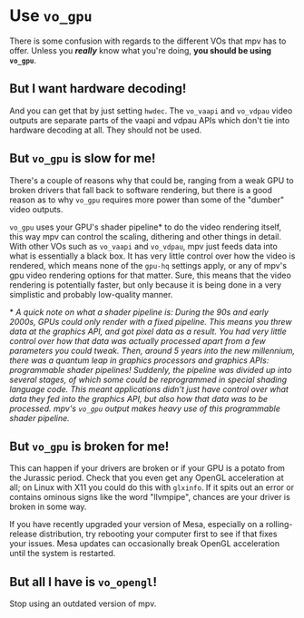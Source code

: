 # Use `vo_gpu`

There is some confusion with regards to the different VOs that mpv has to offer. Unless you ***really*** know what you're doing, **you should be using `vo_gpu`**.

## But I want hardware decoding!

And you can get that by just setting `hwdec`. The `vo_vaapi` and `vo_vdpau` video outputs are separate parts of the vaapi and vdpau APIs which don't tie into hardware decoding at all. They should not be used.

## But `vo_gpu` is slow for me!

There's a couple of reasons why that could be, ranging from a weak GPU to broken drivers that fall back to software rendering, but there is a good reason as to why `vo_gpu` requires more power than some of the "dumber" video outputs.

`vo_gpu` uses your GPU's shader pipeline\* to do the video rendering itself, this way mpv can control the scaling, dithering and other things in detail. With other VOs such as `vo_vaapi` and `vo_vdpau`, mpv just feeds data into what is essentially a black box. It has very little control over how the video is rendered, which means none of the `gpu-hq` settings apply, or any of mpv's gpu video rendering options for that matter. Sure, this means that the video rendering is potentially faster, but only because it is being done in a very simplistic and probably low-quality manner.

\* *A quick note on what a shader pipeline is: During the 90s and early 2000s, GPUs could only render with a fixed pipeline. This means you threw data at the graphics API, and got pixel data as a result. You had very little control over how that data was actually processed apart from a few parameters you could tweak. Then, around 5 years into the new millennium, there was a quantum leap in graphics processors and graphics APIs: programmable shader pipelines! Suddenly, the pipeline was divided up into several stages, of which some could be reprogrammed in special shading language code. This meant applications didn't just have control over what data they fed into the graphics API, but also how that data was to be processed. mpv's `vo_gpu` output makes heavy use of this programmable shader pipeline.*

## But `vo_gpu` is broken for me!

This can happen if your drivers are broken or if your GPU is a potato from the Jurassic period. Check that you even get any OpenGL acceleration at all; on Linux with X11 you could do this with `glxinfo`. If it spits out an error or contains ominous signs like the word "llvmpipe", chances are your driver is broken in some way.

If you have recently upgraded your version of Mesa, especially on a rolling-release distribution, try rebooting your computer first to see if that fixes your issues. Mesa updates can occasionally break OpenGL acceleration until the system is restarted.

## But all I have is `vo_opengl`!

Stop using an outdated version of mpv.